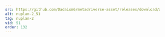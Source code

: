 ```yaml
---
src: https://github.com/Dadaism6/metadriverse-asset/releases/download/assetsv1.0.2/nuplan-2_51.mp4
alt: nuplan-2_51
tag: nuplan-2
vid: 51
order: 132
---
```


